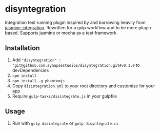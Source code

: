 disyntegration
============

Integration test running plugin inspired by and borrowing heavily from [jasmine-integration](https://github.com/jordinl/jasmine-integration). Rewritten for a gulp workflow and to be more plugin-based. Supports jasmine or mocha as a test framework.

## Installation
1. Add `"disyntegration" : "git@github.com:synapsestudios/disyntegration.git#v0.1.0` to devDependencies
1. `npm install`
1. `npm install -g phantomjs`
1. Copy `disintegration.yml` to your root directory and customize for your app
1. Require `gulp-tasks/disintegrate.js` in your gulpfile

## Usage
1. Run with `gulp disintegrate` or `gulp disyntegrate:ci`
